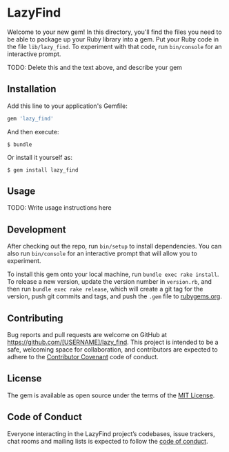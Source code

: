 # LazyFind

Welcome to your new gem! In this directory, you'll find the files you need to be able to package up your Ruby library into a gem. Put your Ruby code in the file `lib/lazy_find`. To experiment with that code, run `bin/console` for an interactive prompt.

TODO: Delete this and the text above, and describe your gem

## Installation

Add this line to your application's Gemfile:

```ruby
gem 'lazy_find'
```

And then execute:

    $ bundle

Or install it yourself as:

    $ gem install lazy_find

## Usage

TODO: Write usage instructions here

## Development

After checking out the repo, run `bin/setup` to install dependencies. You can also run `bin/console` for an interactive prompt that will allow you to experiment.

To install this gem onto your local machine, run `bundle exec rake install`. To release a new version, update the version number in `version.rb`, and then run `bundle exec rake release`, which will create a git tag for the version, push git commits and tags, and push the `.gem` file to [rubygems.org](https://rubygems.org).

## Contributing

Bug reports and pull requests are welcome on GitHub at https://github.com/[USERNAME]/lazy_find. This project is intended to be a safe, welcoming space for collaboration, and contributors are expected to adhere to the [Contributor Covenant](http://contributor-covenant.org) code of conduct.

## License

The gem is available as open source under the terms of the [MIT License](https://opensource.org/licenses/MIT).

## Code of Conduct

Everyone interacting in the LazyFind project’s codebases, issue trackers, chat rooms and mailing lists is expected to follow the [code of conduct](https://github.com/[USERNAME]/lazy_find/blob/master/CODE_OF_CONDUCT.md).
